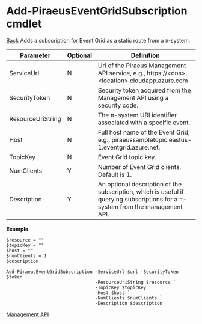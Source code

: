 ﻿


Add-PiraeusEventGridSubscription cmdlet
===============================
[Back](MgmtApi.md)
Adds a subscription for Event Grid as a static route from a π-system.

| **Parameter**     | **Optional** | **Definition**                                                                                                                      |
|-------------------|--------------|-------------------------------------------------------------------------------------------------------------------------------------|
| ServiceUrl        | N            | Url of the Piraeus Management API service, e.g., https://\<dns\>.\<location\>.cloudapp.azure.com                                    |
| SecurityToken     | N            | Security token acquired from the Management API using a security code.                                                              |
| ResourceUriString | N            | The π-system URI identifier associated with a specific event.                                                                       |
| Host| N            | Full host name of the Event Grid, e.g., piraeussampletopic.eastus-1.eventgrid.azure.net.                                                                                                |
| TopicKey               | N            | Event Grid topic key.                                                                                                         |
| NumClients          | Y            | Number of Event Grid clients. Default is 1.                                                             |
| Description       | Y            | An optional description of the subscription, which is useful if querying subscriptions for a π-system from the management API.      |


**Example**

```
$resource = ""
$topicKey = ""
$host = ""
$numClients = 1
$description

Add-PiraeusEventGridSubscription -ServiceUrl $url -SecurityToken $token `
                                 -ResourceUriString $resource `
                                 -TopicKey $topicKey `
                                 -Host $host `
                                 -NumClients $numClients `
                                 -Description $description
  ```
  
  [Management API](MgmtApi.md)                
                  
